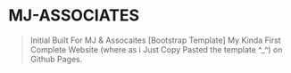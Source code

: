 # MJ-ASSOCIATES

> Initial Built For MJ & Assocaites [Bootstrap Template]
> My Kinda First Complete Website (where as i Just Copy Pasted the template ^_^) on Github Pages.
